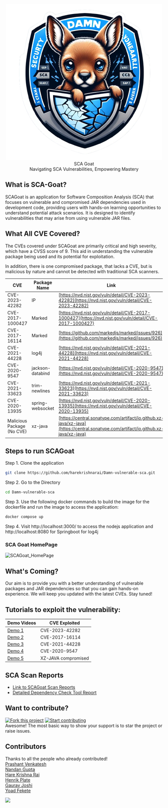 <p align="center">
    <img src="/static/images/logo.png" alt="SCA Goat">
     <br>SCA Goat<br> Navigating SCA Vulnerabilities, Empowering Mastery<br> <p align="center">
</p>
</p>


## What is SCA-Goat?

SCAGoat is an application for Software Composition Analysis (SCA) that focuses on vulnerable and compromised JAR dependencies used in development code, providing users with hands-on learning opportunities to understand potential attack scenarios. It is designed to identify vulnerabilities that may arise from using vulnerable JAR files.



## What All CVE Covered?

The CVEs covered under SCAGoat are primarily critical and high severity, which have a CVSS score of 9. This aid in understanding the vulnerable package being used and its potential for exploitation. 

In addition, there is one compromised package, that lacks a CVE, but is malicious by nature and cannot be detected with traditional SCA scanners.

| CVE                        | Package Name    | Link  | 
|----------------------------|-----------------|-------|
| CVE-2023-42282             | IP              | [https://nvd.nist.gov/vuln/detail/CVE-2023-42282](https://nvd.nist.gov/vuln/detail/CVE-2023-42282) |     
| CVE-2017-1000427           | Marked          | [https://nvd.nist.gov/vuln/detail/CVE-2017-1000427](https://nvd.nist.gov/vuln/detail/CVE-2017-1000427) |     
| CVE-2017-16114             | Marked          | [https://github.com/markedjs/marked/issues/926](https://github.com/markedjs/marked/issues/926) |
| CVE-2021-44228             | log4j           | [https://nvd.nist.gov/vuln/detail/CVE-2021-44228](https://nvd.nist.gov/vuln/detail/CVE-2021-44228)|
| CVE-2020-9547              | jackson-databind | [https://nvd.nist.gov/vuln/detail/CVE-2020-9547](https://nvd.nist.gov/vuln/detail/CVE-2020-9547)|
| CVE-2021-33623             | trim-newlines   | [https://nvd.nist.gov/vuln/detail/CVE-2021-33623](https://nvd.nist.gov/vuln/detail/CVE-2021-33623)|
| CVE-2020-13935             | spring-websocket | [https://nvd.nist.gov/vuln/detail/CVE-2020-13935](https://nvd.nist.gov/vuln/detail/CVE-2020-13935)|
| Malicious Package (No CVE) | xz-java         | [https://central.sonatype.com/artifact/io.github.xz-java/xz-java](https://central.sonatype.com/artifact/io.github.xz-java/xz-java)|



## Steps to run SCAGoat
Step 1. Clone the application
```bash
git clone https://github.com/harekrishnarai/Damn-vulnerable-sca.git
```
Step 2. Go to the Directory
```bash
cd Damn-vulnerable-sca
```
Step 3. Use the following docker commands to build the image for the dockerfile and run the image to access the application:
```bash
docker compose up
```
Step 4. Visit http://localhost:3000/ to access the nodejs application and http://localhost:8080 for Springboot for log4j

### SCA Goat HomePage
![SCAGoat_HomePage](https://github.com/harekrishnarai/Damn-vulnerable-sca/assets/63994966/ffab6935-b44d-4925-a435-47d4a731702b)



## What's Coming?

Our aim is to provide you with a better understanding of vulnerable packages and JAR dependencies so that you can gain hands-on experience. We will keep you updated with the latest CVEs. Stay tuned! 

## Tutorials to exploit the vulnerability:

|  Demo Videos | CVE Exploited |
|---------------|-----------|
| [Demo 1](https://www.youtube.com/watch?v=MXAuqGiB354) |    CVE-2023-42282 |           
| [Demo 2](https://youtu.be/HgLKVtKh87w) |     CVE-2017-16114 |     
| [Demo 3](https://youtu.be/BljNgBZxbgo) |     CVE-2021-44228 |
| [Demo 4](https://youtu.be/BGGu9jAJQ1I) | CVE-2020-9547 |
| [Demo 5](https://youtu.be/sWAzUP_uC7k) | XZ-JAVA compromised |

## SCA Scan Reports
- [Link to SCAGoat Scan Reports](https://docs.google.com/document/d/1hJxweaRQsC3XH7t36UwOGBPbyZWX1ZjLtmOoJAI0nIc/edit?usp=sharing)
- [Detailed Dependency Check Tool Report](https://drive.google.com/file/d/1u3pfSI2_t3MOXDtwAiJXOM4Ekdxd5v8H/view?usp=sharing)

## Want to contribute? 
[![Fork this project](https://img.shields.io/github/forks/harekrishnarai/Damn-vulnerable-sca.svg?style=social)](https://github.com/harekrishnarai/Damn-vulnerable-sca/fork)
[![Start contributing](https://img.shields.io/badge/contributions-welcome-brightgreen.svg?style=flat)](https://github.com/harekrishnarai/Damn-vulnerable-sca/issues)
<br>Awesome! The most basic way to show your support is to star the project or raise issues.

## Contributors
Thanks to all the people who already contributed!  
[Prashant Venkatesh](https://www.linkedin.com/in/prashant-venkatesh-99018999/)    
[Nandan Gupta](https://www.linkedin.com/in/nandan-gupta-698aa11b)  
[Hare Krishna Rai](https://www.linkedin.com/in/harekrishnarai/)  
[Henrik Plate](https://www.linkedin.com/in/henrikplate/)  
[Gaurav Joshi](https://www.linkedin.com/in/gauravjoshii/)  
[Yoad Fekete](https://www.linkedin.com/in/yoadfekete) 

<a href="https://github.com/harekrishnarai/Damn-vulnerable-sca/graphs/contributors">
  <img src="https://contrib.rocks/image?repo=harekrishnarai/Damn-vulnerable-sca" />
</a>


